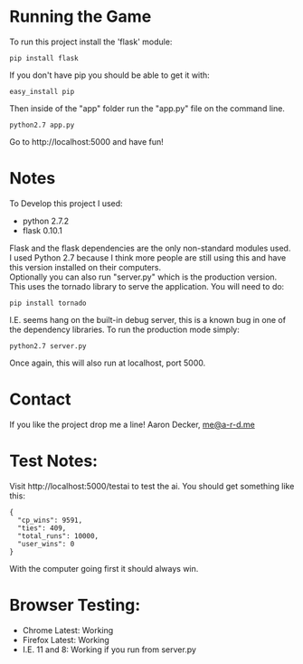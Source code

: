 
Running the Game
================

To run this project install the 'flask' module:

    pip install flask
    
If you don't have pip you should be able to get it with:

    easy_install pip
    
Then inside of the "app" folder run the "app.py" file on the command line. 

    python2.7 app.py
    

Go to http://localhost:5000 and have fun!


Notes
=====

To Develop this project I used:

* python 2.7.2
* flask 0.10.1

Flask and the flask dependencies are the only non-standard modules used.
I used Python 2.7 because I think more people are still using this and 
have this version installed on their computers.  
Optionally you can also run "server.py" which is the production version.
This uses the tornado library to serve the application. You will need to do:

    pip install tornado

I.E. seems hang on the built-in debug server, this is a known bug 
in one of the dependency libraries. To run the production mode simply:

    python2.7 server.py
    
Once again, this will also run at localhost, port 5000.

Contact
=======

If you like the project drop me a line!
Aaron Decker, me@a-r-d.me


Test Notes:
==========

Visit http://localhost:5000/testai to test the ai. 
You should get something like this:

    {
      "cp_wins": 9591, 
      "ties": 409,
      "total_runs": 10000, 
      "user_wins": 0
    }
    
With the computer going first it should always win.


Browser Testing:
=================

* Chrome Latest: Working
* Firefox Latest: Working
* I.E. 11 and 8: Working if you run from server.py

